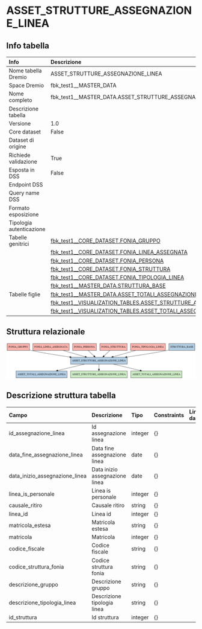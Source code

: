 # ASSET_STRUTTURE_ASSEGNAZIONE_LINEA

## Info tabella

| Info                     | Descrizione                                                                                                                                                         |
|:-------------------------|:--------------------------------------------------------------------------------------------------------------------------------------------------------------------|
| Nome tabella Dremio      | ASSET_STRUTTURE_ASSEGNAZIONE_LINEA                                                                                                                                  |
| Space Dremio             | fbk_test1__MASTER_DATA                                                                                                                                              |
| Nome completo            | fbk_test1__MASTER_DATA.ASSET_STRUTTURE_ASSEGNAZIONE_LINEA                                                                                                           |
| Descrizione tabella      |                                                                                                                                                                     |
| Versione                 | 1.0                                                                                                                                                                 |
| Core dataset             | False                                                                                                                                                               |
| Dataset di origine       |                                                                                                                                                                     |
| Richiede validazione     | True                                                                                                                                                                |
| Esposta in DSS           | False                                                                                                                                                               |
| Endpoint DSS             |                                                                                                                                                                     |
| Query name DSS           |                                                                                                                                                                     |
| Formato esposizione      |                                                                                                                                                                     |
| Tipologia autenticazione |                                                                                                                                                                     |
| Tabelle genitrici        | [fbk_test1__CORE_DATASET.FONIA_GRUPPO](/Documentation/fbk_test1__CORE_DATASET/FONIA_GRUPPO/markdown.md)                                                             |
|                          | [fbk_test1__CORE_DATASET.FONIA_LINEA_ASSEGNATA](/Documentation/fbk_test1__CORE_DATASET/FONIA_LINEA_ASSEGNATA/markdown.md)                                           |
|                          | [fbk_test1__CORE_DATASET.FONIA_PERSONA](/Documentation/fbk_test1__CORE_DATASET/FONIA_PERSONA/markdown.md)                                                           |
|                          | [fbk_test1__CORE_DATASET.FONIA_STRUTTURA](/Documentation/fbk_test1__CORE_DATASET/FONIA_STRUTTURA/markdown.md)                                                       |
|                          | [fbk_test1__CORE_DATASET.FONIA_TIPOLOGIA_LINEA](/Documentation/fbk_test1__CORE_DATASET/FONIA_TIPOLOGIA_LINEA/markdown.md)                                           |
|                          | [fbk_test1__MASTER_DATA.STRUTTURA_BASE](/Documentation/fbk_test1__MASTER_DATA/STRUTTURA_BASE/markdown.md)                                                           |
| Tabelle figlie           | [fbk_test1__MASTER_DATA.ASSET_TOTALI_ASSEGNAZIONE_LINEA](/Documentation/fbk_test1__MASTER_DATA/ASSET_TOTALI_ASSEGNAZIONE_LINEA/markdown.md)                         |
|                          | [fbk_test1__VISUALIZATION_TABLES.ASSET_STRUTTURE_ASSEGNAZIONE_LINEA](/Documentation/fbk_test1__VISUALIZATION_TABLES/ASSET_STRUTTURE_ASSEGNAZIONE_LINEA/markdown.md) |
|                          | [fbk_test1__VISUALIZATION_TABLES.ASSET_TOTALI_ASSEGNAZIONE_LINEA](/Documentation/fbk_test1__VISUALIZATION_TABLES/ASSET_TOTALI_ASSEGNAZIONE_LINEA/markdown.md)       |

## Struttura relazionale

![ASSET_STRUTTURE_ASSEGNAZIONE_LINEA](./graph_png.png)

## Descrizione struttura tabella

| Campo                          | Descrizione                    | Tipo    | Constraints   | Linked data   | errors   |
|:-------------------------------|:-------------------------------|:--------|:--------------|:--------------|:---------|
| id_assegnazione_linea          | Id assegnazione linea          | integer | {}            |               | {}       |
| data_fine_assegnazione_linea   | Data fine assegnazione linea   | date    | {}            |               | {}       |
| data_inizio_assegnazione_linea | Data inizio assegnazione linea | date    | {}            |               | {}       |
| linea_is_personale             | Linea is personale             | integer | {}            |               | {}       |
| causale_ritiro                 | Causale ritiro                 | string  | {}            |               | {}       |
| linea_id                       | Linea id                       | integer | {}            |               | {}       |
| matricola_estesa               | Matricola estesa               | string  | {}            |               | {}       |
| matricola                      | Matricola                      | integer | {}            |               | {}       |
| codice_fiscale                 | Codice fiscale                 | string  | {}            |               | {}       |
| codice_struttura_fonia         | Codice struttura fonia         | string  | {}            |               | {}       |
| descrizione_gruppo             | Descrizione gruppo             | string  | {}            |               | {}       |
| descrizione_tipologia_linea    | Descrizione tipologia linea    | string  | {}            |               | {}       |
| id_struttura                   | Id struttura                   | integer | {}            |               | {}       |
